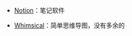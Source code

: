 - [Notion](https://www.notion.so/)：笔记软件

- [Whimsical](https://whimsical.com/)：简单思维导图，没有多余的






















<!-- - [GitHub](https://github.com/dingeral)

- [Quora](https://www.quora.com/)

- [Medium](https://medium.com/)

- [Amazon](https://www.amazon.cn/)

- [Greasy Fork](https://greasyfork.org/zh-CN)

- [lesswrong](https://www.lesswrong.com/)

- [XKCD](https://xkcd.in/)：XKCD中文站，一个关于浪漫、隐喻、数字、以及语言的线上漫画。 -->